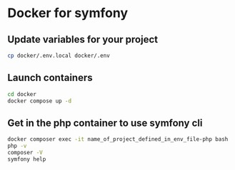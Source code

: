 # Docker for symfony

## Update variables for your project 

```bash
cp docker/.env.local docker/.env
```

## Launch containers 

```bash
cd docker
docker compose up -d 
```

## Get in the php container to use symfony cli

```bash
docker composer exec -it name_of_project_defined_in_env_file-php bash
php -v
composer -V
symfony help
```
